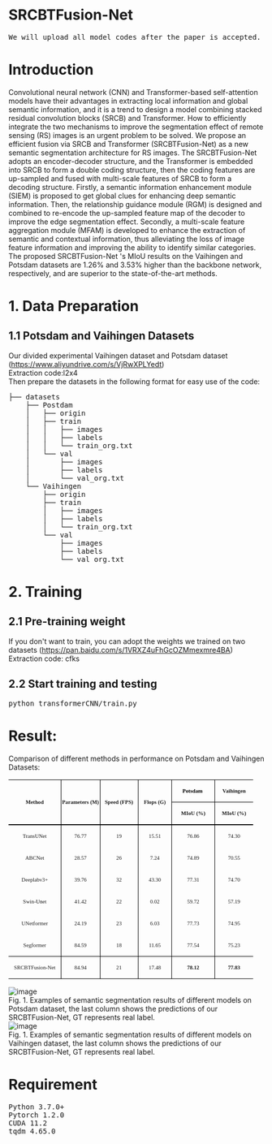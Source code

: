 # SRCBTFusion-Net
<pre>We will upload all model codes after the paper is accepted.</pre>
# Introduction
Convolutional neural network (CNN) and Transformer-based self-attention models have their advantages in extracting local information and global semantic information, and it is a trend to design a model combining stacked residual convolution blocks (SRCB) and Transformer. How to efficiently integrate the two mechanisms to improve the segmentation effect of remote sensing (RS) images is an urgent problem to be solved. We propose an efficient fusion via SRCB and Transformer (SRCBTFusion-Net) as a new semantic segmentation architecture for RS images. The SRCBTFusion-Net adopts an encoder-decoder structure, and the Transformer is embedded into SRCB to form a double coding structure, then the coding features are up-sampled and fused with multi-scale features of SRCB to form a decoding structure. Firstly, a semantic information enhancement module (SIEM) is proposed to get global clues for enhancing deep semantic information. Then, the relationship guidance module (RGM) is designed and combined to re-encode the up-sampled feature map of the decoder to improve the edge segmentation effect. Secondly, a multi-scale feature aggregation module (MFAM) is developed to enhance the extraction of semantic and contextual information, thus alleviating the loss of image feature information and improving the ability to identify similar categories. The proposed SRCBTFusion-Net 's MIoU results on  the Vaihingen and Potsdam datasets are 1.26% and 3.53% higher than the backbone network, respectively, and are superior to the state-of-the-art methods.
# 1. Data Preparation
## 1.1 Potsdam and Vaihingen Datasets 
Our divided experimental Vaihingen dataset and Potsdam dataset (https://www.aliyundrive.com/s/VjRwXPLYedt)<br>
Extraction code:l2x4<br>
Then prepare the datasets in the following format for easy use of the code:
<pre>├── datasets
    ├── Postdam
    │   ├── origin
    │   ├── train
    │   │   ├── images
    │   │   ├── labels
    │   │   └── train_org.txt
    │   └── val
    │       ├── images
    │       ├── labels
    │       └── val_org.txt
    └── Vaihingen
        ├── origin
        ├── train
        │   ├── images
        │   ├── labels
        │   └── train_org.txt
        └── val
            ├── images
            ├── labels
            └── val_org.txt
</pre>
# 2. Training
## 2.1 Pre-training weight
If you don't want to train, you can adopt the weights we trained on two datasets (https://pan.baidu.com/s/1VRXZ4uFhGcOZMmexmre4BA)<br>
Extraction code: cfks
## 2.2 Start training and testing
<pre>python transformerCNN/train.py</pre>
# Result:
Comparison of different methods in performance on Potsdam and Vaihingen Datasets:
<table class=MsoTableGrid border=1 cellspacing=0 cellpadding=0 width=482
 style='width:361.5pt;border-collapse:collapse;border:none;mso-border-alt:solid windowtext .5pt;
 mso-yfti-tbllook:1184;mso-padding-alt:0cm .3pt 0cm .3pt'>
 <tr style='mso-yfti-irow:0;mso-yfti-firstrow:yes;height:1.0pt'>
  <td width=104 rowspan=2 style='width:78.0pt;border-top:solid windowtext 1.0pt;
  border-left:none;border-bottom:double windowtext 1.5pt;border-right:solid windowtext 1.0pt;
  mso-border-top-alt:solid windowtext .5pt;mso-border-bottom-alt:double windowtext 1.5pt;
  mso-border-right-alt:solid windowtext .5pt;padding:0cm .3pt 0cm .3pt;
  height:1.0pt'>
  <p class=MsoNormal align=center style='text-align:center'><b><span
  lang=EN-US style='font-size:8.0pt;font-family:"Times New Roman",serif;
  mso-fareast-font-family:宋体;mso-font-kerning:0pt;mso-fareast-language:EN-US'>Method<o:p></o:p></span></b></p>
  </td>
  <td width=76 rowspan=2 style='width:2.0cm;border-top:solid windowtext 1.0pt;
  border-left:none;border-bottom:double windowtext 1.5pt;border-right:solid windowtext 1.0pt;
  mso-border-left-alt:solid windowtext .5pt;mso-border-alt:solid windowtext .5pt;
  mso-border-bottom-alt:double windowtext 1.5pt;padding:0cm .3pt 0cm .3pt;
  height:1.0pt'>
  <p class=MsoNormal align=center style='text-align:center'><b><span
  lang=EN-US style='font-size:8.0pt;font-family:"Times New Roman",serif;
  mso-fareast-font-family:宋体;mso-font-kerning:0pt;mso-fareast-language:EN-US'>Parameters
  (M)<o:p></o:p></span></b></p>
  </td>
  <td width=76 rowspan=2 style='width:2.0cm;border-top:solid windowtext 1.0pt;
  border-left:none;border-bottom:double windowtext 1.5pt;border-right:solid windowtext 1.0pt;
  mso-border-left-alt:solid windowtext .5pt;mso-border-alt:solid windowtext .5pt;
  mso-border-bottom-alt:double windowtext 1.5pt;padding:0cm .3pt 0cm .3pt;
  height:1.0pt'>
  <p class=MsoNormal align=center style='text-align:center'><b><span
  lang=EN-US style='font-size:8.0pt;font-family:"Times New Roman",serif;
  mso-fareast-font-family:宋体;mso-font-kerning:0pt;mso-fareast-language:EN-US'>Speed
  (FPS)<o:p></o:p></span></b></p>
  </td>
  <td width=66 rowspan=2 style='width:49.6pt;border-top:solid windowtext 1.0pt;
  border-left:none;border-bottom:double windowtext 1.5pt;border-right:solid windowtext 1.0pt;
  mso-border-left-alt:solid windowtext .5pt;mso-border-alt:solid windowtext .5pt;
  mso-border-bottom-alt:double windowtext 1.5pt;padding:0cm .3pt 0cm .3pt;
  height:1.0pt'>
  <p class=MsoNormal align=center style='text-align:center'><b><span
  lang=EN-US style='font-size:8.0pt;font-family:"Times New Roman",serif;
  mso-fareast-font-family:宋体;mso-font-kerning:0pt;mso-fareast-language:EN-US'>Flops
  (G)<o:p></o:p></span></b></p>
  </td>
  <td width=85 style='width:63.8pt;border-top:solid windowtext 1.0pt;
  border-left:none;border-bottom:solid windowtext 1.0pt;border-right:none;
  mso-border-left-alt:solid windowtext .5pt;mso-border-top-alt:solid windowtext .5pt;
  mso-border-left-alt:solid windowtext .5pt;mso-border-bottom-alt:solid windowtext .5pt;
  padding:0cm .3pt 0cm .3pt;height:1.0pt'>
  <p class=MsoNormal align=center style='text-align:center'><b><span
  lang=EN-US style='font-size:8.0pt;font-family:"Times New Roman",serif;
  mso-fareast-font-family:宋体;color:black;mso-themecolor:text1;mso-font-kerning:
  0pt;mso-fareast-language:EN-US'>Potsdam<span style='mso-spacerun:yes'>&nbsp;
  </span></span></b><b><span lang=EN-US style='font-size:8.0pt;font-family:
  "Times New Roman",serif;mso-fareast-font-family:宋体;mso-font-kerning:0pt;
  mso-fareast-language:EN-US'><o:p></o:p></span></b></p>
  </td>
  <td width=76 style='width:2.0cm;border:solid windowtext 1.0pt;border-right:
  none;mso-border-top-alt:solid windowtext .5pt;mso-border-left-alt:solid windowtext .5pt;
  mso-border-bottom-alt:solid windowtext .5pt;padding:0cm .3pt 0cm .3pt;
  height:1.0pt'>
  <p class=MsoNormal align=center style='text-align:center'><b><span
  lang=EN-US style='font-size:8.0pt;font-family:"Times New Roman",serif;
  mso-fareast-font-family:宋体;mso-font-kerning:0pt;mso-fareast-language:EN-US'>Vaihingen<o:p></o:p></span></b></p>
  </td>
 </tr>
 <tr style='mso-yfti-irow:1;height:1.0pt'>
  <td width=85 style='width:63.8pt;border-top:none;border-left:none;border-bottom:
  double windowtext 1.5pt;border-right:solid windowtext 1.0pt;mso-border-top-alt:
  solid windowtext .5pt;mso-border-left-alt:solid windowtext .5pt;mso-border-alt:
  solid windowtext .5pt;mso-border-bottom-alt:double windowtext 1.5pt;
  padding:0cm .3pt 0cm .3pt;height:1.0pt'>
  <p class=MsoNormal align=center style='text-align:center'><span class=SpellE><b><span
  lang=EN-US style='font-size:8.0pt;font-family:"Times New Roman",serif;
  mso-fareast-font-family:宋体;mso-font-kerning:0pt;mso-fareast-language:EN-US'>MIoU</span></b></span><b><span
  lang=EN-US style='font-size:8.0pt;font-family:"Times New Roman",serif;
  mso-fareast-font-family:宋体;mso-font-kerning:0pt;mso-fareast-language:EN-US'>
  (%) <o:p></o:p></span></b></p>
  </td>
  <td width=76 style='width:2.0cm;border:none;border-bottom:double windowtext 1.5pt;
  mso-border-top-alt:solid windowtext .5pt;mso-border-left-alt:solid windowtext .5pt;
  padding:0cm .3pt 0cm .3pt;height:1.0pt'>
  <p class=MsoNormal align=center style='text-align:center'><span class=SpellE><b><span
  lang=EN-US style='font-size:8.0pt;font-family:"Times New Roman",serif;
  mso-fareast-font-family:宋体;mso-font-kerning:0pt;mso-fareast-language:EN-US'>MIoU</span></b></span><b><span
  lang=EN-US style='font-size:8.0pt;font-family:"Times New Roman",serif;
  mso-fareast-font-family:宋体;mso-font-kerning:0pt;mso-fareast-language:EN-US'>
  (%)<o:p></o:p></span></b></p>
  </td>
 </tr>
 <tr style='mso-yfti-irow:2;height:1.0pt'>
  <td width=104 style='width:78.0pt;border:none;border-right:solid windowtext 1.0pt;
  mso-border-top-alt:double windowtext 1.5pt;mso-border-top-alt:double windowtext 1.5pt;
  mso-border-right-alt:solid windowtext .5pt;padding:0cm .3pt 0cm .3pt;
  height:1.0pt'>
  <p class=MsoNormal align=center style='text-align:center'><span class=SpellE><span
  lang=EN-US style='font-size:8.0pt;font-family:"Times New Roman",serif;
  mso-fareast-font-family:宋体;mso-font-kerning:0pt;mso-fareast-language:EN-US'>TransUNet</span></span><span
  lang=EN-US style='font-size:8.0pt;font-family:"Times New Roman",serif;
  mso-fareast-font-family:宋体;mso-font-kerning:0pt;mso-fareast-language:EN-US'><o:p></o:p></span></p>
  </td>
  <td width=76 style='width:2.0cm;border:none;border-right:solid windowtext 1.0pt;
  mso-border-top-alt:double windowtext 1.5pt;mso-border-left-alt:solid windowtext .5pt;
  mso-border-top-alt:double windowtext 1.5pt;mso-border-left-alt:solid windowtext .5pt;
  mso-border-right-alt:solid windowtext .5pt;padding:0cm .3pt 0cm .3pt;
  height:1.0pt'>
  <p class=MsoNormal align=center style='text-align:center'><span lang=EN-US
  style='font-size:8.0pt;font-family:"Times New Roman",serif;mso-fareast-font-family:
  宋体;mso-font-kerning:0pt;mso-fareast-language:EN-US'>76.77<o:p></o:p></span></p>
  </td>
  <td width=76 style='width:2.0cm;border:none;border-right:solid windowtext 1.0pt;
  mso-border-top-alt:double windowtext 1.5pt;mso-border-left-alt:solid windowtext .5pt;
  mso-border-top-alt:double windowtext 1.5pt;mso-border-left-alt:solid windowtext .5pt;
  mso-border-right-alt:solid windowtext .5pt;padding:0cm .3pt 0cm .3pt;
  height:1.0pt'>
  <p class=MsoNormal align=center style='text-align:center'><span lang=EN-US
  style='font-size:8.0pt;font-family:"Times New Roman",serif;mso-fareast-font-family:
  宋体;mso-font-kerning:0pt;mso-fareast-language:EN-US'>19<o:p></o:p></span></p>
  </td>
  <td width=66 style='width:49.6pt;border:none;border-right:solid windowtext 1.0pt;
  mso-border-top-alt:double windowtext 1.5pt;mso-border-left-alt:solid windowtext .5pt;
  mso-border-top-alt:double windowtext 1.5pt;mso-border-left-alt:solid windowtext .5pt;
  mso-border-right-alt:solid windowtext .5pt;padding:0cm .3pt 0cm .3pt;
  height:1.0pt'>
  <p class=MsoNormal align=center style='text-align:center'><span lang=EN-US
  style='font-size:8.0pt;font-family:"Times New Roman",serif;mso-fareast-font-family:
  宋体;mso-font-kerning:0pt;mso-fareast-language:EN-US'>15.51<o:p></o:p></span></p>
  </td>
  <td width=85 style='width:63.8pt;border:none;border-right:solid windowtext 1.0pt;
  mso-border-top-alt:double windowtext 1.5pt;mso-border-left-alt:solid windowtext .5pt;
  mso-border-top-alt:double windowtext 1.5pt;mso-border-left-alt:solid windowtext .5pt;
  mso-border-right-alt:solid windowtext .5pt;padding:0cm .3pt 0cm .3pt;
  height:1.0pt'>
  <p class=MsoNormal align=center style='text-align:center'><span lang=EN-US
  style='font-size:8.0pt;font-family:"Times New Roman",serif;mso-font-kerning:
  0pt;mso-fareast-language:EN-US'>76.86</span><span lang=EN-US
  style='font-size:8.0pt;font-family:"Times New Roman",serif;mso-fareast-font-family:
  宋体;mso-font-kerning:0pt;mso-fareast-language:EN-US'><o:p></o:p></span></p>
  </td>
  <td width=76 style='width:2.0cm;border:none;mso-border-top-alt:double windowtext 1.5pt;
  mso-border-left-alt:solid windowtext .5pt;padding:0cm .3pt 0cm .3pt;
  height:1.0pt'>
  <p class=MsoNormal align=center style='text-align:center'><span lang=EN-US
  style='font-size:8.0pt;font-family:"Times New Roman",serif;mso-fareast-font-family:
  宋体;mso-font-kerning:0pt;mso-fareast-language:EN-US'>74.30<o:p></o:p></span></p>
  </td>
 </tr>
 <tr style='mso-yfti-irow:3;height:1.0pt'>
  <td width=104 style='width:78.0pt;border:none;border-right:solid windowtext 1.0pt;
  mso-border-right-alt:solid windowtext .5pt;padding:0cm .3pt 0cm .3pt;
  height:1.0pt'>
  <p class=MsoNormal align=center style='text-align:center'><span class=SpellE><span
  lang=EN-US style='font-size:8.0pt;font-family:"Times New Roman",serif;
  mso-fareast-font-family:宋体;mso-font-kerning:0pt;mso-fareast-language:EN-US'>ABCNet</span></span><span
  lang=EN-US style='font-size:8.0pt;font-family:"Times New Roman",serif;
  mso-fareast-font-family:宋体;mso-font-kerning:0pt;mso-fareast-language:EN-US'><o:p></o:p></span></p>
  </td>
  <td width=76 style='width:2.0cm;border:none;border-right:solid windowtext 1.0pt;
  mso-border-left-alt:solid windowtext .5pt;mso-border-left-alt:solid windowtext .5pt;
  mso-border-right-alt:solid windowtext .5pt;padding:0cm .3pt 0cm .3pt;
  height:1.0pt'>
  <p class=MsoNormal align=center style='text-align:center'><span lang=EN-US
  style='font-size:8.0pt;font-family:"Times New Roman",serif;mso-fareast-font-family:
  宋体;mso-font-kerning:0pt;mso-fareast-language:EN-US'>28.57<o:p></o:p></span></p>
  </td>
  <td width=76 style='width:2.0cm;border:none;border-right:solid windowtext 1.0pt;
  mso-border-left-alt:solid windowtext .5pt;mso-border-left-alt:solid windowtext .5pt;
  mso-border-right-alt:solid windowtext .5pt;padding:0cm .3pt 0cm .3pt;
  height:1.0pt'>
  <p class=MsoNormal align=center style='text-align:center'><span lang=EN-US
  style='font-size:8.0pt;font-family:"Times New Roman",serif;mso-fareast-font-family:
  宋体;mso-font-kerning:0pt;mso-fareast-language:EN-US'>26<o:p></o:p></span></p>
  </td>
  <td width=66 style='width:49.6pt;border:none;border-right:solid windowtext 1.0pt;
  mso-border-left-alt:solid windowtext .5pt;mso-border-left-alt:solid windowtext .5pt;
  mso-border-right-alt:solid windowtext .5pt;padding:0cm .3pt 0cm .3pt;
  height:1.0pt'>
  <p class=MsoNormal align=center style='text-align:center'><span lang=EN-US
  style='font-size:8.0pt;font-family:"Times New Roman",serif;mso-fareast-font-family:
  宋体;mso-font-kerning:0pt;mso-fareast-language:EN-US'>7.24<o:p></o:p></span></p>
  </td>
  <td width=85 style='width:63.8pt;border:none;border-right:solid windowtext 1.0pt;
  mso-border-left-alt:solid windowtext .5pt;mso-border-left-alt:solid windowtext .5pt;
  mso-border-right-alt:solid windowtext .5pt;padding:0cm .3pt 0cm .3pt;
  height:1.0pt'>
  <p class=MsoNormal align=center style='text-align:center'><span lang=EN-US
  style='font-size:8.0pt;font-family:"Times New Roman",serif;mso-font-kerning:
  0pt;mso-fareast-language:EN-US'>74.89</span><span lang=EN-US
  style='font-size:8.0pt;font-family:"Times New Roman",serif;mso-fareast-font-family:
  宋体;mso-font-kerning:0pt;mso-fareast-language:EN-US'><o:p></o:p></span></p>
  </td>
  <td width=76 style='width:2.0cm;border:none;mso-border-left-alt:solid windowtext .5pt;
  padding:0cm .3pt 0cm .3pt;height:1.0pt'>
  <p class=MsoNormal align=center style='text-align:center'><span lang=EN-US
  style='font-size:8.0pt;font-family:"Times New Roman",serif;mso-fareast-font-family:
  宋体;mso-font-kerning:0pt;mso-fareast-language:EN-US'>70.55<o:p></o:p></span></p>
  </td>
 </tr>
 <tr style='mso-yfti-irow:4;height:1.0pt'>
  <td width=104 style='width:78.0pt;border:none;border-right:solid windowtext 1.0pt;
  mso-border-right-alt:solid windowtext .5pt;padding:0cm .3pt 0cm .3pt;
  height:1.0pt'>
  <p class=MsoNormal align=center style='text-align:center'><span lang=EN-US
  style='font-size:8.0pt;font-family:"Times New Roman",serif;mso-fareast-font-family:
  宋体;mso-font-kerning:0pt;mso-fareast-language:EN-US'>Deeplabv3+<o:p></o:p></span></p>
  </td>
  <td width=76 style='width:2.0cm;border:none;border-right:solid windowtext 1.0pt;
  mso-border-left-alt:solid windowtext .5pt;mso-border-left-alt:solid windowtext .5pt;
  mso-border-right-alt:solid windowtext .5pt;padding:0cm .3pt 0cm .3pt;
  height:1.0pt'>
  <p class=MsoNormal align=center style='text-align:center'><span lang=EN-US
  style='font-size:8.0pt;font-family:"Times New Roman",serif;mso-fareast-font-family:
  宋体;mso-font-kerning:0pt;mso-fareast-language:EN-US'>39.76<o:p></o:p></span></p>
  </td>
  <td width=76 style='width:2.0cm;border:none;border-right:solid windowtext 1.0pt;
  mso-border-left-alt:solid windowtext .5pt;mso-border-left-alt:solid windowtext .5pt;
  mso-border-right-alt:solid windowtext .5pt;padding:0cm .3pt 0cm .3pt;
  height:1.0pt'>
  <p class=MsoNormal align=center style='text-align:center'><span lang=EN-US
  style='font-size:8.0pt;font-family:"Times New Roman",serif;mso-fareast-font-family:
  宋体;mso-font-kerning:0pt;mso-fareast-language:EN-US'>32<o:p></o:p></span></p>
  </td>
  <td width=66 style='width:49.6pt;border:none;border-right:solid windowtext 1.0pt;
  mso-border-left-alt:solid windowtext .5pt;mso-border-left-alt:solid windowtext .5pt;
  mso-border-right-alt:solid windowtext .5pt;padding:0cm .3pt 0cm .3pt;
  height:1.0pt'>
  <p class=MsoNormal align=center style='text-align:center'><span lang=EN-US
  style='font-size:8.0pt;font-family:"Times New Roman",serif;mso-fareast-font-family:
  宋体;mso-font-kerning:0pt;mso-fareast-language:EN-US'>43.30<o:p></o:p></span></p>
  </td>
  <td width=85 style='width:63.8pt;border:none;border-right:solid windowtext 1.0pt;
  mso-border-left-alt:solid windowtext .5pt;mso-border-left-alt:solid windowtext .5pt;
  mso-border-right-alt:solid windowtext .5pt;padding:0cm .3pt 0cm .3pt;
  height:1.0pt'>
  <p class=MsoNormal align=center style='text-align:center'><span lang=EN-US
  style='font-size:8.0pt;font-family:"Times New Roman",serif;mso-font-kerning:
  0pt;mso-fareast-language:EN-US'>77.31</span><span lang=EN-US
  style='font-size:8.0pt;font-family:"Times New Roman",serif;mso-fareast-font-family:
  宋体;mso-font-kerning:0pt;mso-fareast-language:EN-US'><o:p></o:p></span></p>
  </td>
  <td width=76 style='width:2.0cm;border:none;mso-border-left-alt:solid windowtext .5pt;
  padding:0cm .3pt 0cm .3pt;height:1.0pt'>
  <p class=MsoNormal align=center style='text-align:center'><span lang=EN-US
  style='font-size:8.0pt;font-family:"Times New Roman",serif;mso-fareast-font-family:
  宋体;mso-font-kerning:0pt;mso-fareast-language:EN-US'>74.70<o:p></o:p></span></p>
  </td>
 </tr>
 <tr style='mso-yfti-irow:5;height:1.0pt'>
  <td width=104 style='width:78.0pt;border:none;border-right:solid windowtext 1.0pt;
  mso-border-right-alt:solid windowtext .5pt;padding:0cm .3pt 0cm .3pt;
  height:1.0pt'>
  <p class=MsoNormal align=center style='text-align:center'><span class=SpellE><span
  lang=EN-US style='font-size:8.0pt;font-family:"Times New Roman",serif;
  mso-fareast-font-family:宋体;mso-font-kerning:0pt;mso-fareast-language:EN-US'>Swin-<span
  style='color:black;mso-themecolor:text1'>Un</span>et</span></span><span
  lang=EN-US style='font-size:8.0pt;font-family:"Times New Roman",serif;
  mso-fareast-font-family:宋体;mso-font-kerning:0pt;mso-fareast-language:EN-US'><o:p></o:p></span></p>
  </td>
  <td width=76 style='width:2.0cm;border:none;border-right:solid windowtext 1.0pt;
  mso-border-left-alt:solid windowtext .5pt;mso-border-left-alt:solid windowtext .5pt;
  mso-border-right-alt:solid windowtext .5pt;padding:0cm .3pt 0cm .3pt;
  height:1.0pt'>
  <p class=MsoNormal align=center style='text-align:center'><span lang=EN-US
  style='font-size:8.0pt;font-family:"Times New Roman",serif;mso-fareast-font-family:
  宋体;mso-font-kerning:0pt;mso-fareast-language:EN-US'>41.42<o:p></o:p></span></p>
  </td>
  <td width=76 style='width:2.0cm;border:none;border-right:solid windowtext 1.0pt;
  mso-border-left-alt:solid windowtext .5pt;mso-border-left-alt:solid windowtext .5pt;
  mso-border-right-alt:solid windowtext .5pt;padding:0cm .3pt 0cm .3pt;
  height:1.0pt'>
  <p class=MsoNormal align=center style='text-align:center'><span lang=EN-US
  style='font-size:8.0pt;font-family:"Times New Roman",serif;mso-fareast-font-family:
  宋体;mso-font-kerning:0pt;mso-fareast-language:EN-US'>22<o:p></o:p></span></p>
  </td>
  <td width=66 style='width:49.6pt;border:none;border-right:solid windowtext 1.0pt;
  mso-border-left-alt:solid windowtext .5pt;mso-border-left-alt:solid windowtext .5pt;
  mso-border-right-alt:solid windowtext .5pt;padding:0cm .3pt 0cm .3pt;
  height:1.0pt'>
  <p class=MsoNormal align=center style='text-align:center'><span lang=EN-US
  style='font-size:8.0pt;font-family:"Times New Roman",serif;mso-fareast-font-family:
  宋体;mso-font-kerning:0pt;mso-fareast-language:EN-US'>0.02<o:p></o:p></span></p>
  </td>
  <td width=85 style='width:63.8pt;border:none;border-right:solid windowtext 1.0pt;
  mso-border-left-alt:solid windowtext .5pt;mso-border-left-alt:solid windowtext .5pt;
  mso-border-right-alt:solid windowtext .5pt;padding:0cm .3pt 0cm .3pt;
  height:1.0pt'>
  <p class=MsoNormal align=center style='text-align:center'><span lang=EN-US
  style='font-size:8.0pt;font-family:"Times New Roman",serif;mso-fareast-font-family:
  宋体;mso-font-kerning:0pt;mso-fareast-language:EN-US'>59.72<o:p></o:p></span></p>
  </td>
  <td width=76 style='width:2.0cm;border:none;mso-border-left-alt:solid windowtext .5pt;
  padding:0cm .3pt 0cm .3pt;height:1.0pt'>
  <p class=MsoNormal align=center style='text-align:center'><span lang=EN-US
  style='font-size:8.0pt;font-family:"Times New Roman",serif;mso-fareast-font-family:
  宋体;mso-font-kerning:0pt;mso-fareast-language:EN-US'>57.19<o:p></o:p></span></p>
  </td>
 </tr>
 <tr style='mso-yfti-irow:6;height:1.0pt'>
  <td width=104 style='width:78.0pt;border:none;border-right:solid windowtext 1.0pt;
  mso-border-right-alt:solid windowtext .5pt;padding:0cm .3pt 0cm .3pt;
  height:1.0pt'>
  <p class=MsoNormal align=center style='text-align:center'><span class=SpellE><span
  lang=EN-US style='font-size:8.0pt;font-family:"Times New Roman",serif;
  mso-fareast-font-family:宋体;mso-font-kerning:0pt;mso-fareast-language:EN-US'>UNetformer</span></span><span
  lang=EN-US style='font-size:8.0pt;font-family:"Times New Roman",serif;
  mso-fareast-font-family:宋体;mso-font-kerning:0pt;mso-fareast-language:EN-US'><o:p></o:p></span></p>
  </td>
  <td width=76 style='width:2.0cm;border:none;border-right:solid windowtext 1.0pt;
  mso-border-left-alt:solid windowtext .5pt;mso-border-left-alt:solid windowtext .5pt;
  mso-border-right-alt:solid windowtext .5pt;padding:0cm .3pt 0cm .3pt;
  height:1.0pt'>
  <p class=MsoNormal align=center style='text-align:center'><span lang=EN-US
  style='font-size:8.0pt;font-family:"Times New Roman",serif;mso-fareast-font-family:
  宋体;mso-font-kerning:0pt;mso-fareast-language:EN-US'>24.19<o:p></o:p></span></p>
  </td>
  <td width=76 style='width:2.0cm;border:none;border-right:solid windowtext 1.0pt;
  mso-border-left-alt:solid windowtext .5pt;mso-border-left-alt:solid windowtext .5pt;
  mso-border-right-alt:solid windowtext .5pt;padding:0cm .3pt 0cm .3pt;
  height:1.0pt'>
  <p class=MsoNormal align=center style='text-align:center'><span lang=EN-US
  style='font-size:8.0pt;font-family:"Times New Roman",serif;mso-fareast-font-family:
  宋体;mso-font-kerning:0pt;mso-fareast-language:EN-US'>23<o:p></o:p></span></p>
  </td>
  <td width=66 style='width:49.6pt;border:none;border-right:solid windowtext 1.0pt;
  mso-border-left-alt:solid windowtext .5pt;mso-border-left-alt:solid windowtext .5pt;
  mso-border-right-alt:solid windowtext .5pt;padding:0cm .3pt 0cm .3pt;
  height:1.0pt'>
  <p class=MsoNormal align=center style='text-align:center'><span lang=EN-US
  style='font-size:8.0pt;font-family:"Times New Roman",serif;mso-fareast-font-family:
  宋体;mso-font-kerning:0pt;mso-fareast-language:EN-US'>6.03<o:p></o:p></span></p>
  </td>
  <td width=85 style='width:63.8pt;border:none;border-right:solid windowtext 1.0pt;
  mso-border-left-alt:solid windowtext .5pt;mso-border-left-alt:solid windowtext .5pt;
  mso-border-right-alt:solid windowtext .5pt;padding:0cm .3pt 0cm .3pt;
  height:1.0pt'>
  <p class=MsoNormal align=center style='text-align:center'><span lang=EN-US
  style='font-size:8.0pt;font-family:"Times New Roman",serif;mso-fareast-font-family:
  宋体;mso-font-kerning:0pt;mso-fareast-language:EN-US'>77.73<o:p></o:p></span></p>
  </td>
  <td width=76 style='width:2.0cm;border:none;mso-border-left-alt:solid windowtext .5pt;
  padding:0cm .3pt 0cm .3pt;height:1.0pt'>
  <p class=MsoNormal align=center style='text-align:center'><span lang=EN-US
  style='font-size:8.0pt;font-family:"Times New Roman",serif;mso-fareast-font-family:
  宋体;mso-font-kerning:0pt;mso-fareast-language:EN-US'>74.95<o:p></o:p></span></p>
  </td>
 </tr>
 <tr style='mso-yfti-irow:7;height:1.0pt'>
  <td width=104 style='width:78.0pt;border-top:none;border-left:none;
  border-bottom:solid windowtext 1.0pt;border-right:solid windowtext 1.0pt;
  mso-border-bottom-alt:solid windowtext .5pt;mso-border-right-alt:solid windowtext .5pt;
  padding:0cm .3pt 0cm .3pt;height:1.0pt'>
  <p class=MsoNormal align=center style='text-align:center'><span class=SpellE><span
  lang=EN-US style='font-size:8.0pt;font-family:"Times New Roman",serif;
  mso-fareast-font-family:宋体;mso-font-kerning:0pt;mso-fareast-language:EN-US'>Segformer</span></span><span
  lang=EN-US style='font-size:8.0pt;font-family:"Times New Roman",serif;
  mso-fareast-font-family:宋体;mso-font-kerning:0pt;mso-fareast-language:EN-US'><o:p></o:p></span></p>
  </td>
  <td width=76 style='width:2.0cm;border-top:none;border-left:none;border-bottom:
  solid windowtext 1.0pt;border-right:solid windowtext 1.0pt;mso-border-left-alt:
  solid windowtext .5pt;mso-border-left-alt:solid windowtext .5pt;mso-border-bottom-alt:
  solid windowtext .5pt;mso-border-right-alt:solid windowtext .5pt;padding:
  0cm .3pt 0cm .3pt;height:1.0pt'>
  <p class=MsoNormal align=center style='text-align:center'><span lang=EN-US
  style='font-size:8.0pt;font-family:"Times New Roman",serif;mso-fareast-font-family:
  宋体;mso-font-kerning:0pt;mso-fareast-language:EN-US'>84.59<o:p></o:p></span></p>
  </td>
  <td width=76 style='width:2.0cm;border-top:none;border-left:none;border-bottom:
  solid windowtext 1.0pt;border-right:solid windowtext 1.0pt;mso-border-left-alt:
  solid windowtext .5pt;mso-border-left-alt:solid windowtext .5pt;mso-border-bottom-alt:
  solid windowtext .5pt;mso-border-right-alt:solid windowtext .5pt;padding:
  0cm .3pt 0cm .3pt;height:1.0pt'>
  <p class=MsoNormal align=center style='text-align:center'><span lang=EN-US
  style='font-size:8.0pt;font-family:"Times New Roman",serif;mso-fareast-font-family:
  宋体;mso-font-kerning:0pt;mso-fareast-language:EN-US'>18<o:p></o:p></span></p>
  </td>
  <td width=66 style='width:49.6pt;border-top:none;border-left:none;border-bottom:
  solid windowtext 1.0pt;border-right:solid windowtext 1.0pt;mso-border-left-alt:
  solid windowtext .5pt;mso-border-left-alt:solid windowtext .5pt;mso-border-bottom-alt:
  solid windowtext .5pt;mso-border-right-alt:solid windowtext .5pt;padding:
  0cm .3pt 0cm .3pt;height:1.0pt'>
  <p class=MsoNormal align=center style='text-align:center'><span lang=EN-US
  style='font-size:8.0pt;font-family:"Times New Roman",serif;mso-fareast-font-family:
  宋体;mso-font-kerning:0pt;mso-fareast-language:EN-US'>11.65<o:p></o:p></span></p>
  </td>
  <td width=85 style='width:63.8pt;border-top:none;border-left:none;border-bottom:
  solid windowtext 1.0pt;border-right:solid windowtext 1.0pt;mso-border-left-alt:
  solid windowtext .5pt;mso-border-left-alt:solid windowtext .5pt;mso-border-bottom-alt:
  solid windowtext .5pt;mso-border-right-alt:solid windowtext .5pt;padding:
  0cm .3pt 0cm .3pt;height:1.0pt'>
  <p class=MsoNormal align=center style='text-align:center'><span lang=EN-US
  style='font-size:8.0pt;font-family:"Times New Roman",serif;mso-fareast-font-family:
  宋体;mso-font-kerning:0pt;mso-fareast-language:EN-US'>77.54<o:p></o:p></span></p>
  </td>
  <td width=76 style='width:2.0cm;border:none;border-bottom:solid windowtext 1.0pt;
  mso-border-left-alt:solid windowtext .5pt;mso-border-left-alt:solid windowtext .5pt;
  mso-border-bottom-alt:solid windowtext .5pt;padding:0cm .3pt 0cm .3pt;
  height:1.0pt'>
  <p class=MsoNormal align=center style='text-align:center'><span lang=EN-US
  style='font-size:8.0pt;font-family:"Times New Roman",serif;mso-fareast-font-family:
  宋体;mso-font-kerning:0pt;mso-fareast-language:EN-US'>75.23<o:p></o:p></span></p>
  </td>
 </tr>
 <tr style='mso-yfti-irow:8;mso-yfti-lastrow:yes;height:5.65pt'>
  <td width=104 style='width:78.0pt;border-top:none;border-left:none;
  border-bottom:solid windowtext 1.0pt;border-right:solid windowtext 1.0pt;
  mso-border-top-alt:solid windowtext .5pt;mso-border-top-alt:solid windowtext .5pt;
  mso-border-bottom-alt:solid windowtext .5pt;mso-border-right-alt:solid windowtext .5pt;
  padding:0cm .3pt 0cm .3pt;height:5.65pt'>
  <p class=MsoNormal align=center style='text-align:center'><span class=SpellE><span
  lang=EN-US style='font-size:8.0pt;font-family:"Times New Roman",serif;
  mso-fareast-font-family:宋体;mso-font-kerning:0pt;mso-fareast-language:EN-US'>SRCBTFusion</span></span><span
  lang=EN-US style='font-size:8.0pt;font-family:"Times New Roman",serif;
  mso-fareast-font-family:宋体;mso-font-kerning:0pt;mso-fareast-language:EN-US'>-Net
  <o:p></o:p></span></p>
  </td>
  <td width=76 style='width:2.0cm;border-top:none;border-left:none;border-bottom:
  solid windowtext 1.0pt;border-right:solid windowtext 1.0pt;mso-border-top-alt:
  solid windowtext .5pt;mso-border-left-alt:solid windowtext .5pt;mso-border-alt:
  solid windowtext .5pt;padding:0cm .3pt 0cm .3pt;height:5.65pt'>
  <p class=MsoNormal align=center style='text-align:center'><span lang=EN-US
  style='font-size:8.0pt;font-family:"Times New Roman",serif;mso-fareast-font-family:
  宋体;mso-font-kerning:0pt;mso-fareast-language:EN-US'>84.94<o:p></o:p></span></p>
  </td>
  <td width=76 style='width:2.0cm;border-top:none;border-left:none;border-bottom:
  solid windowtext 1.0pt;border-right:solid windowtext 1.0pt;mso-border-top-alt:
  solid windowtext .5pt;mso-border-left-alt:solid windowtext .5pt;mso-border-alt:
  solid windowtext .5pt;padding:0cm .3pt 0cm .3pt;height:5.65pt'>
  <p class=MsoNormal align=center style='text-align:center'><span lang=EN-US
  style='font-size:8.0pt;font-family:"Times New Roman",serif;mso-fareast-font-family:
  宋体;mso-font-kerning:0pt;mso-fareast-language:EN-US'>21<o:p></o:p></span></p>
  </td>
  <td width=66 style='width:49.6pt;border-top:none;border-left:none;border-bottom:
  solid windowtext 1.0pt;border-right:solid windowtext 1.0pt;mso-border-top-alt:
  solid windowtext .5pt;mso-border-left-alt:solid windowtext .5pt;mso-border-alt:
  solid windowtext .5pt;padding:0cm .3pt 0cm .3pt;height:5.65pt'>
  <p class=MsoNormal align=center style='text-align:center'><span lang=EN-US
  style='font-size:8.0pt;font-family:"Times New Roman",serif;mso-fareast-font-family:
  宋体;mso-font-kerning:0pt;mso-fareast-language:EN-US'>17.48<o:p></o:p></span></p>
  </td>
  <td width=85 style='width:63.8pt;border-top:none;border-left:none;border-bottom:
  solid windowtext 1.0pt;border-right:solid windowtext 1.0pt;mso-border-top-alt:
  solid windowtext .5pt;mso-border-left-alt:solid windowtext .5pt;mso-border-alt:
  solid windowtext .5pt;padding:0cm .3pt 0cm .3pt;height:5.65pt'>
  <p class=MsoNormal align=center style='text-align:center'><b><span
  lang=EN-US style='font-size:8.0pt;font-family:"Times New Roman",serif;
  mso-font-kerning:0pt;mso-fareast-language:EN-US'>78.12</span></b><span
  lang=EN-US style='font-size:8.0pt;font-family:"Times New Roman",serif;
  mso-fareast-font-family:宋体;mso-font-kerning:0pt;mso-fareast-language:EN-US'><o:p></o:p></span></p>
  </td>
  <td width=76 style='width:2.0cm;border:none;border-bottom:solid windowtext 1.0pt;
  mso-border-top-alt:solid windowtext .5pt;mso-border-left-alt:solid windowtext .5pt;
  mso-border-top-alt:solid windowtext .5pt;mso-border-left-alt:solid windowtext .5pt;
  mso-border-bottom-alt:solid windowtext .5pt;padding:0cm .3pt 0cm .3pt;
  height:5.65pt'>
  <p class=MsoNormal align=center style='text-align:center'><b><span
  lang=EN-US style='font-size:8.0pt;font-family:"Times New Roman",serif;
  mso-fareast-font-family:宋体;mso-font-kerning:0pt;mso-fareast-language:EN-US'>77.83<o:p></o:p></span></b></p>
  </td>
 </tr>
</table>

![image](https://github.com/SRCBTFusion-Net/figure/fig10.png)<br>
Fig. 1. Examples of semantic segmentation results of different models on Potsdam dataset, the last column shows the predictions of our SRCBTFusion-Net, GT represents real label.<br>
![image](https://github.com/SRCBTFusion-Net/figure/fig11.png)<br>
Fig. 1. Examples of semantic segmentation results of different models on Vaihingen dataset, the last column shows the predictions of our SRCBTFusion-Net, GT represents real label.<br>
# Requirement
<pre>Python 3.7.0+
Pytorch 1.2.0
CUDA 11.2
tqdm 4.65.0
</pre>
